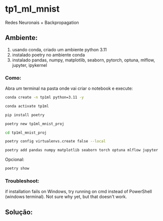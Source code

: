 # tp1_ml_mnist
Redes Neuronais + Backpropagation

## Ambiente:
1. usando conda, criado um ambiente python 3.11
2. instalado poetry no ambiente conda
3. instalado pandas, numpy, matplotlib, seaborn, pytorch, optuna, mlflow, jupyter, ipykernel

### Como:

Abra um terminal na pasta onde vai criar o notebook e execute:

``` bash 
conda create -n tp1ml python=3.11 -y
```

``` bash 
conda activate tp1ml
```

``` bash 
pip install poetry
```

``` bash 
poetry new tp1ml_mnist_proj
```


``` bash 
cd tp1ml_mnist_proj
```

``` bash 
poetry config virtualenvs.create false --local
```

``` bash 
poetry add pandas numpy matplotlib seaborn torch optuna mlflow jupyter ipykernel
```

Opcional:

``` bash 
poetry show
``` 

### Troubleshoot: 
if installation fails on Windows, try running on cmd instead of PowerShell (windows terminal). Not sure why yet, but  that doesn't work.

## Solução:
